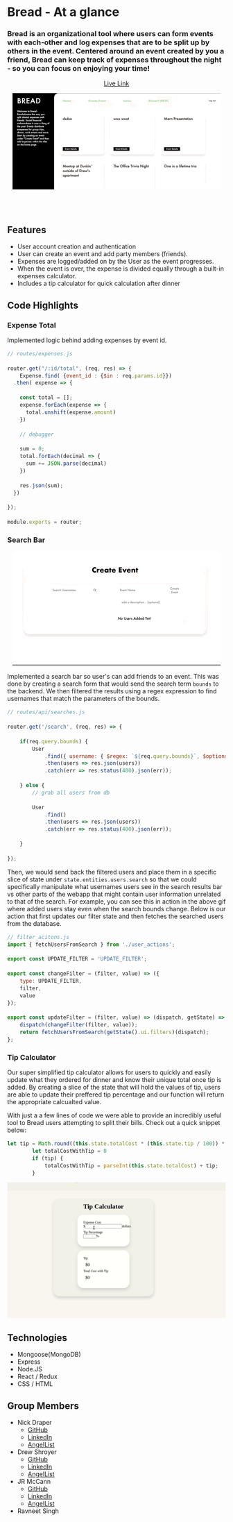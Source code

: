 # Bread - At a glance
### Bread is an organizational tool where users can form events with each-other and log expenses that are to be split up by others in the event. Centered around an event created by you a friend, Bread can keep track of expenses throughout the night - so you can focus on enjoying your time!

<a href="https://mongo-bread.herokuapp.com/#/"><p align="center">Live Link</p></a>
<a href="https://mongo-bread.herokuapp.com/#/"><p align="center"><img src="./frontend/public/bread.gif" alt="bread-gif"></p></a>
<br><br/>

## Features
- User account creation and authentication
- User can create an event and add party members (friends).
- Expenses are logged/added on by the User as the event progresses.
- When the event is over, the expense is divided equally through a built-in expenses calculator.
- Includes a tip calculator for quick calculation after dinner

## Code Highlights
### Expense Total
Implemented logic behind adding expenses by event id.
```Javascript
// routes/expenses.js

router.get("/:id/total", (req, res) => {
    Expense.find( {event_id : {$in : req.params.id}})
  .then( expense => {

    const total = [];
    expense.forEach(expense => {
      total.unshift(expense.amount)
    })

    // debugger

    sum = 0;
    total.forEach(decimal => {
      sum += JSON.parse(decimal)
    })

    res.json(sum);
  })
  
});

module.exports = router;
```
### Search Bar

<p align="center"><img src="./frontend/public/search.gif" alt="search-gif"></p>

Implemented a search bar so user's can add friends to an event. This was done by creating a search form that would send the search term `bounds` to the backend. We then filtered the results using a regex expression to find usernames that match the parameters of the bounds.
```Javascript
// routes/api/searches.js

router.get('/search', (req, res) => {

    if(req.query.bounds) {
        User
            .find({ username: { $regex: `${req.query.bounds}`, $options: "gi" } })
            .then(users => res.json(users))
            .catch(err => res.status(400).json(err));
  
    } else {
        // grab all users from db

        User
            .find()
            .then(users => res.json(users))
            .catch(err => res.status(400).json(err));

    }

});
```
Then, we would send back the filtered users and place them in a specific slice of state under `state.entities.users.search` so that we could specifically manipulate what usernames users see in the search results bar vs other parts of the webapp that might contain user information unrelated to that of the search. For example, you can see this in action in the above gif where added users stay even when the search bounds change. Below is our action that first updates our filter state and then fetches the searched users from the database.
```Javascript
// filter_acitons.js
import { fetchUsersFromSearch } from './user_actions';

export const UPDATE_FILTER = 'UPDATE_FILTER';

export const changeFilter = (filter, value) => ({
    type: UPDATE_FILTER,
    filter,
    value
});

export const updateFilter = (filter, value) => (dispatch, getState) => {
    dispatch(changeFilter(filter, value));
    return fetchUsersFromSearch(getState().ui.filters)(dispatch);
};

```
### Tip Calculator

Our super simplified tip calculator allows for users to quickly and easily update what they ordered for dinner and know their unique total once tip is added. By creating a slice of the state that will hold the values of tip, users are able to update their preffered tip percentage and our function will return the appropriate calcualted value. 

With just a a few lines of code we were able to provide an incredibly useful tool to Bread users attempting to split their bills. Check out a quick snippet below:

```Javascript
let tip = Math.round((this.state.totalCost * (this.state.tip / 100)) * 100) / 100;
        let totalCostWithTip = 0
        if (tip) {
            totalCostWithTip = parseInt(this.state.totalCost) + tip;
        }
```
<p align="center"><img src="./frontend/public/tip.gif" alt="tip-gif"></p>



## Technologies 
* Mongoose(MongoDB)
* Express
* Node.JS
* React / Redux
* CSS / HTML

## Group Members
* Nick Draper
  * [GitHub](https://github.com/nickdraper8)
  * [LinkedIn](https://www.linkedin.com/in/nicholas-draper/)
  * [AngelList](https://angel.co/u/nicholas-draper-2)
* Drew Shroyer
  * [GitHub](https://github.com/drewshroyer)
  * [LinkedIn](https://www.linkedin.com/in/drew-shroyer-861b32a4/)
  * [AngelList](https://angel.co/u/drew-drew-shroyer)
* JR McCann
  * [GitHub](https://github.com/johnrobertmcc)
  * [LinkedIn](https://www.linkedin.com/in/jrmcc/)
  * [AngelList](https://angel.co/u/john-robert-mccann)
* Ravneet Singh






